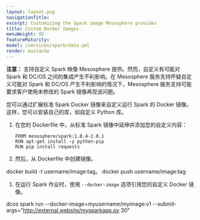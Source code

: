 ```yaml
---
layout: layout.pug
navigationTitle: 
excerpt: Customizing the Spark image Mesosphere provides
title: Custom Docker Images
menuWeight: 95
featureMaturity:
model: /services/spark/data.yml
render: mustache
---
```


**注意：** 支持自定义 Spark 映像 Mesosphere 提供。然而，自定义有可能对 Spark 和 DC/OS 之间的集成产生不利影响。在 Mesosphere 服务支持怀疑自定义可能对 Spark 和 DC/OS 产生不利影响的情况下，Mesosphere 服务支持可能要求客户使用未修改的
Spark 镜像再现该问题。

您可以通过扩展标准 Spark Docker 镜像来自定义运行 Spark 的 Docker 镜像。这样，您可以安装自己的库，如自定义 Python 库。

1. 在您的 Dockerfile 中，从标准 Spark 镜像中延伸并添加您的自定义内容：

    ```
    FROM mesosphere/spark:1.0.4-2.0.1
    RUN apt-get install -y python-pip
    RUN pip install requests
    ```

1. 然后，从 Dockerfile 中创建镜像。

 docker build -t username/image:tag。
 docker push username/image:tag

1. 在运行 Spark 作业时，使用 `--docker-image` 选项引用您的自定义 Docker 镜像。

 dcos spark run --docker-image=myusername/myimage:v1 --submit-args="http://external.website/mysparkapp.py 30" 
